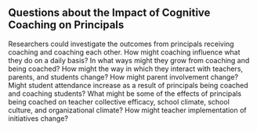 ## Questions about the Impact of Cognitive Coaching on Principals

Researchers could investigate the outcomes from principals receiving coaching and coaching each other. How might coaching influence what they do on a daily basis? In what ways might they grow from coaching and being coached? How might the way in which they interact with teachers, parents, and students change? How might parent involvement change? Might student attendance increase as a result of principals being coached and coaching students? What might be some of the effects of principals being coached on teacher collective efficacy, school climate, school culture, and organizational climate? How might teacher implementation of initiatives change?